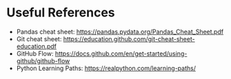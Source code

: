 # Useful References

- Pandas cheat sheet: <https://pandas.pydata.org/Pandas_Cheat_Sheet.pdf>
- Git cheat sheet: <https://education.github.com/git-cheat-sheet-education.pdf>
- GitHub Flow: <https://docs.github.com/en/get-started/using-github/github-flow>
- Python Learning Paths: <https://realpython.com/learning-paths/>

